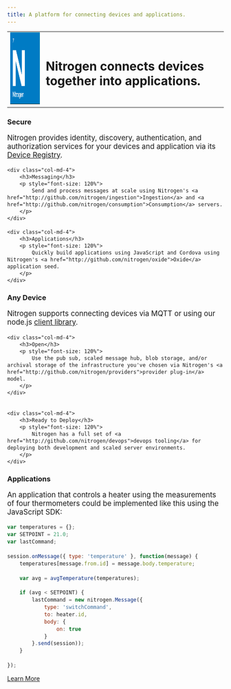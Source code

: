 ```yaml
---
title: A platform for connecting devices and applications.
---
```


<table width=100%>
    <tr>
        <td>
            <img class="logo" src="images/logo.png" width="166" height="167" />
        </td>
        <td>
            <h1 class="text-center">Nitrogen connects devices together into applications.</h1>
        </td>
    </tr>
</table>

<div class="row" style="margin-top: 20px">
    <div class="col-md-4">
        <h3>Secure</h3>
        <p style="font-size: 120%">
            Nitrogen provides identity, discovery, authentication, and authorization services for your devices and application via its <a href="http://github.com/nitrogen/registry">Device Registry</a>.
        </p>
    </div>

    <div class="col-md-4">
        <h3>Messaging</h3>
        <p style="font-size: 120%">
            Send and process messages at scale using Nitrogen's <a href="http://github.com/nitrogen/ingestion">Ingestion</a> and <a href="http://github.com/nitrogen/consumption">Consumption</a> servers.
        </p>
    </div>

    <div class="col-md-4">
        <h3>Applications</h3>
        <p style="font-size: 120%">
            Quickly build applications using JavaScript and Cordova using Nitrogen's <a href="http://github.com/nitrogen/oxide">Oxide</a> application seed.
        </p>
    </div>
</div>

<div class="row" style="margin-top: 20px">
    <div class="col-md-4">
        <h3>Any Device</h3>
        <p style="font-size: 120%">
            Nitrogen supports connecting devices via MQTT or using our node.js <a href="http://github.com/nitrogen/client">client library</a>.
        </p>
    </div>

    <div class="col-md-4">
        <h3>Open</h3>
        <p style="font-size: 120%">
            Use the pub sub, scaled message hub, blob storage, and/or archival storage of the infrastructure you've chosen via Nitrogen's <a href="http://github.com/nitrogen/providers">provider plug-in</a> model.
        </p>
    </div>


    <div class="col-md-4">
        <h3>Ready to Deploy</h3>
        <p style="font-size: 120%">
            Nitrogen has a full set of <a href="http://github.com/nitrogen/devops">devops tooling</a> for deploying both development and scaled server environments.
        </p>
    </div>

</div>

<h3>Applications</h3>

<p style="font-size: 120%">
   An application that controls a heater using the measurements of four thermometers could be implemented like this using the JavaScript SDK:
</p>

```javascript
var temperatures = {};
var SETPOINT = 21.0;
var lastCommand;

session.onMessage({ type: 'temperature' }, function(message) {
    temperatures[message.from.id] = message.body.temperature;

    var avg = avgTemperature(temperatures);

    if (avg < SETPOINT) {
        lastCommand = new nitrogen.Message({
            type: 'switchCommand',
            to: heater.id,
            body: {
                on: true
            }
        }.send(session));
    }

});
```

<a href="/docs/concepts/overview.html" class="btn green"  style="margin-top: 10px">Learn More</a>
